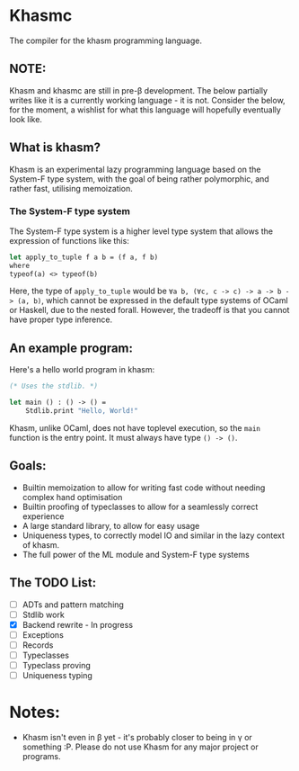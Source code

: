 # Khasmc

The compiler for the khasm programming language.

## NOTE:

Khasm and khasmc are still in pre-β development.
The below partially writes like it is a currently working language - it is not.
Consider the below, for the moment, a wishlist for what this language will hopefully eventually look like.

## What is khasm?

Khasm is an experimental lazy programming language based on the System-F type system, with the goal of being rather polymorphic, and rather fast, utilising memoization.

### The System-F type system

The System-F type system is a higher level type system that allows the expression of functions like this:

```ocaml
let apply_to_tuple f a b = (f a, f b)
where
typeof(a) <> typeof(b)
```
Here, the type of `apply_to_tuple` would be `∀a b, (∀c, c -> c) -> a -> b -> (a, b)`, which cannot be expressed in the default type systems of OCaml or Haskell, due to the nested forall. However, the tradeoff is that you cannot have proper type inference.

## An example program:

Here's a hello world program in khasm:

```ocaml
(* Uses the stdlib. *)

let main () : () -> () =
    Stdlib.print "Hello, World!"

```
Khasm, unlike OCaml, does not have toplevel execution, so the `main` function is the entry point. It must always have type `() -> ()`.

## Goals:

- Builtin memoization to allow for writing fast code without needing complex hand optimisation
- Builtin proofing of typeclasses to allow for a seamlessly correct experience
- A large standard library, to allow for easy usage
- Uniqueness types, to correctly model IO and similar in the lazy context of khasm.
- The full power of the ML module and System-F type systems

## The TODO List:

- [ ] ADTs and pattern matching
- [ ] Stdlib work
- [X] Backend rewrite - In progress
- [ ] Exceptions
- [ ] Records
- [ ] Typeclasses
- [ ] Typeclass proving
- [ ] Uniqueness typing

# Notes:

- Khasm isn't even in β yet - it's probably closer to being in γ or something :P. Please do not use Khasm for any major project or programs.
